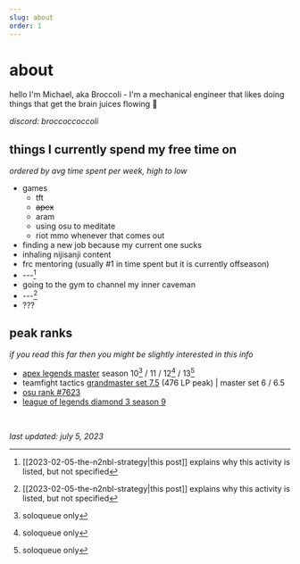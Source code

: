 ```yaml
---
slug: about
order: 1
---
```


# about

hello I'm Michael, aka Broccoli - I'm a mechanical engineer that likes doing things that get the brain juices flowing :slightly_smiling_face:


*discord: broccoccoccoli*


## things I currently spend my free time on
*ordered by avg time spent per week, high to low*

- games
    - tft
    - ~~apex~~
    - aram
    - using osu to meditate
    - riot mmo whenever that comes out
- finding a new job because my current one sucks
- inhaling nijisanji content
- frc mentoring (usually \#1 in time spent but it is currently offseason)
- ---[^1] <!--bp-->
- going to the gym to channel my inner caveman
- ---[^1] <!--wb-->
- ???


## peak ranks
*if you read this far then you might be slightly interested in this info*
- [apex legends master](images/apexrank.png) season 10[^2] / 11 / 12[^2] / 13[^2] 
- teamfight tactics [grandmaster set 7.5](images/tftrank.png) (476 LP peak) | master set 6 / 6.5
- [osu rank \#7623](https://osu.ppy.sh/users/5870537) 
- [league of legends diamond 3 season 9](https://www.op.gg/summoners/na/Broccoli%20TFT)

&nbsp;

*last updated: july 5, 2023*


[^1]: [[2023-02-05-the-n2nbl-strategy|this post]] explains why this activity is listed, but not specified
[^2]: soloqueue only